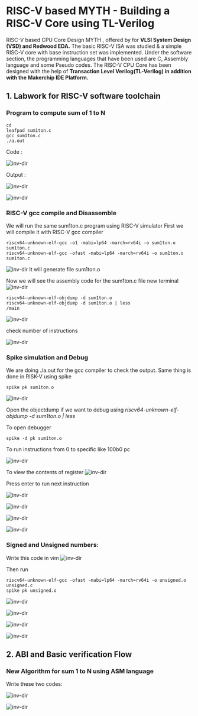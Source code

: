 
# RISC-V based MYTH  - Building a RISC-V Core using TL-Verilog
RISC-V based CPU Core Design MYTH , offered by for **VLSI System Design (VSD) and Redwood EDA.**
The basic RISC-V ISA was studied & a simple RISC-V core with base instruction set was implemented. Under the software section, the programming languages that have been used are C, Assembly language and some Pseudo codes. The RISC-V CPU Core has been designed with the help of **Transaction Level Verilog(TL-Verilog) in addition with the Makerchip IDE Platform.**

## 1. Labwork for RISC-V software toolchain

### Program to compute sum of 1 to N
```
cd
leafpad sum1ton.c
gcc sum1ton.c
./a.out
```
Code :

![inv-dir](Day1/c1.png)

Output :

![inv-dir](Day1/c2.png)

![inv-dir](Day1/c3.png)

### RISC-V gcc compile and Disassemble
We will run the same sum1ton.c program using RISC-V simulator
First we will compile it with RISC-V gcc compiler

```
riscv64-unknown-elf-gcc -o1 -mabi=lp64 -march=rv64i -o sum1ton.o sum1ton.c
riscv64-unknown-elf-gcc -ofast -mabi=lp64 -march=rv64i -o sum1ton.o sum1ton.c
```
![inv-dir](Day1/o1.png)
It will generate file sum1ton.o

Now we will see the assembly code for the sum1ton.c file
new terminal
![inv-dir](Day1/o2.png)
```
riscv64-unknown-elf-objdump -d sum1ton.o
riscv64-unknown-elf-objdump -d sum1ton.o | less
/main
```
![inv-dir](Day1/o3.png)

check number of instructions

![inv-dir](Day1/o4.png)

### Spike simulation and Debug

We are doing ./a.out for the gcc compiler to check the output.
Same thing is done in RISK-V using spike
```
spike pk sum1ton.o
```
![inv-dir](Day1/s1.png)

Open the objectdump if we want to debug using *riscv64-unknown-elf-objdump -d sum1ton.o | less*

To open debugger
```
spike -d pk sum1ton.o
```
To run instructions from 0 to specific like 100b0 pc

![inv-dir](Day1/s2.png)

To view the contents of register
![inv-dir](Day1/s3.png)

Press enter to run next instruction

![inv-dir](Day1/s4.png)

![inv-dir](Day1/s5.png)

![inv-dir](Day1/s6.png)

![inv-dir](Day1/s7.png)

### Signed and Unsigned numbers:
Write this code in vim
 ![inv-dir](Day1/u1.png)
 
 Then run
 ```
 riscv64-unknown-elf-gcc -ofast -mabi=lp64 -march=rv64i -o unsigned.o unsigned.c
 spike pk unsigned.o
 ```
  ![inv-dir](Day1/u2.png)
  
  ![inv-dir](Day1/u3.png)
    
  ![inv-dir](Day1/u4.png)
  
  ![inv-dir](Day1/u5.png)

  ## 2. ABI and Basic verification Flow
  
 ### New Algorithm for sum 1 to N using ASM language
 
 Write these two codes:
 
 ![inv-dir](Day2/l1.png)
 
 ![inv-dir](Day2/l2.png)
 

